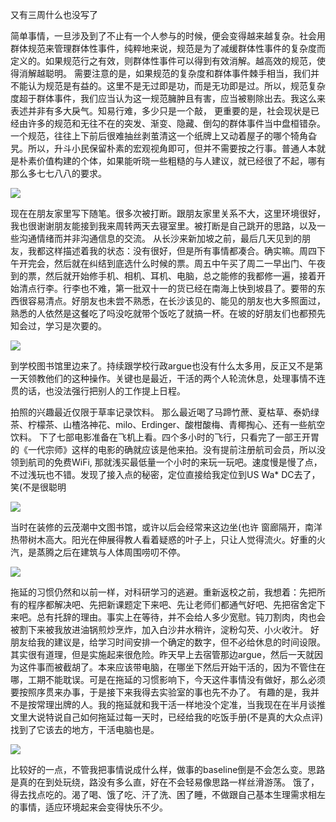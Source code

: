 又有三周什么也没写了

简单事情，一旦涉及到了不止有一个人参与的时候，便会变得越来越复杂。社会用群体规范来管理群体性事件，纯粹地来说，规范是为了减缓群体性事件的复杂度而定义的。如果规范行之有效，则群体性事件可以得到有效消解。越高效的规范，使得消解越聪明。 需要注意的是，如果规范的复杂度和群体事件棘手相当，我们并不能认为规范是有益的。这里不是无过即是功，而是无功即是过。所以，规范复杂度超于群体事件，我们应当认为这一规范臃肿且有害，应当被剔除出去。我这么来表述并非有多大戾气。知易行难，多少只是一个敲， 更重要的是，社会现状是已经由许多的规范和无往不在的突发、渐变、隐藏、倒勾的群体事件当中盘桓错杂。一个规范，往往上下前后很难抽丝剥茧清这一个纸牌上又动着屋子的哪个犄角旮旯。所以，升斗小民保留朴素的宏观视角即可，但并不需要按之行事。普通人本就是朴素价值构建的个体，如果能听晓一些粗糙的与人建议，就已经很了不起，哪有那么多七七八八的要求。

![](./images/img_001.jpeg)

现在在朋友家里写下随笔。很多次被打断。跟朋友家里关系不大，这里环境很好，我也很谢谢朋友能接到我来周转两天去寝室里。被打断是自己跳开的思路，以及一些沟通情绪而并非沟通信息的交流。 从长沙来新加坡之前，最后几天见到的朋友，我都这样描述着我的状态：没有很好，但是所有事情都凑合。确实嘛。周四下午开完会，然后就在纠结到底选什么时候的票。周五中午买了周二一早出门、午夜到的票，然后就开始修手机、相机、耳机、电脑，总之能修的我都修一遍，接着开始清点行李。行李也不难，第一批双十一的货已经在南海上快到坡县了。要带的东西很容易清点。好朋友也未尝不熟悉，在长沙该见的、能见的朋友也大多照面过，熟悉的人依然是这餐吃了吗没吃就带个饭吃了就搞一杯。在坡的好朋友们也都预先知会过，学习是次要的。

![](./images/img_002.jpeg)

到学校图书馆里边来了。持续跟学校行政argue也没有什么太多用，反正又不是第一天领教他们的这种操作。关键也是最近，干活的两个人轮流休息，处理事情不连贯的话，也没法强行把别人的工作提上日程。

拍照的兴趣最近仅限于草率记录饮料。 那么最近喝了马蹄竹蔗、夏枯草、泰奶绿茶、柠檬茶、山楂洛神花、milo、Erdinger、酸柑酸梅、青椰掏心、还有一些航空饮料。 下了七部电影准备在飞机上看。四个多小时的飞行，只看完了一部王开胃的《一代宗师》这样的电影的确就应该是他来拍。没有提前注册航司会员，所以没领到航司的免费WiFi, 那就浅买最低量一个小时的来玩一玩吧。速度慢是慢了点，不过浅玩也不错。发现了接入点的秘密，定位直接给我定位到US Wa* DC去了，笑(不是很聪明

![](./images/img_003.jpeg)

当时在装修的云茂潮中文图书馆，或许以后会经常来这边坐(也许 窗廊隔开，南洋热带树木高大。阳光在伸展得教人看着疑惑的叶子上，只让人觉得流火。好重的火汽，是蒸腾之后在建筑与人体周围唠叨不停。

![](./images/img_004.jpeg)

拖延的习惯仍然和以前一样，对科研学习的逃避。重新返校之前，我想着：先把所有的程序都解决吧、先把新课题定下来吧、先让老师们都通气好吧、先把宿舍定下来吧。总有托辞的理由。事实上在等待，并不会给人多少宽慰。钝刀割肉，肉也会被割下来被我放进油锅煎炒烹炸，加入白沙井水稍许，淀粉勾芡、小火收汁。 好朋友给我的建议是，给学习时间安排一个确定的数字，但不必给休息的时间设限。其实很有道理，但是实施起来很危险。昨天早上去宿管那边argue，然后一天就因为这件事而被截胡了。本来应该带电脑，在哪坐下然后开始干活的，因为不管住在哪，工期不能耽误。可是在拖延的习惯影响下，今天这件事情没有做好，那么必须要按照序贯来办事，于是接下来我得去实验室的事也先不办了。 有趣的是，我并不是按常理出牌的人。我的拖延就和我干活一样地没个定准，当我现在在半月谈推文里大说特说自己如何拖延过每一天时，已经给我的吃饭手册(不是真的大众点评)找到了它该去的地方，干活电脑也是。

![](./images/img_005.jpeg)

比较好的一点，不管我把事情说成什么样，做事的baseline倒是不会怎么变。思路是真的在到处玩绕，路没有多么直，好在不会轻易像思路一样丝滑游荡。 饿了，得去找点吃的。渴了喝、饿了吃、汗了洗、困了睡，不做跟自己基本生理需求相左的事情，适应环境起来会变得快乐不少。
